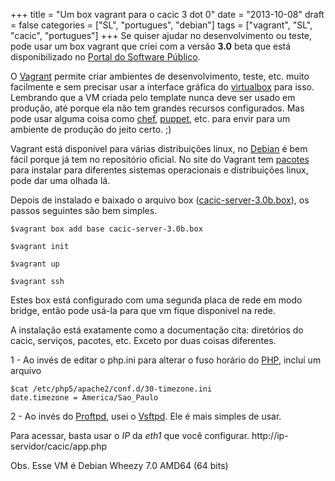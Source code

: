 +++
title = "Um box vagrant para o cacic 3 dot 0"
date = "2013-10-08"
draft = false
categories = ["SL", "portugues", "debian"]
tags = ["vagrant", "SL", "cacic", "portugues"]
+++
Se quiser ajudar no desenvolvimento ou teste, pode usar um box vagrant
que criei com a versão **3.0** beta que está disponibilizado no [Portal
do Software Público](http://www.softwarepublico.gov.br/).

O [Vagrant](http://www.vagrantup.com/) permite criar ambientes de
desenvolvimento, teste, etc. muito facilmente e sem precisar usar a
interface gráfica do [virtualbox](https://www.virtualbox.org/) para
isso. Lembrando que a VM criada pelo template nunca deve ser usado em
produção, até porque ela não tem grandes recursos configurados. Mas pode
usar alguma coisa como [chef](http://www.opscode.com/chef/),
[puppet](http://puppetlabs.com/), etc. para envir para um ambiente de
produção do jeito certo. ;)

Vagrant está disponível para várias distribuições linux, no
[Debian](http://www.debian.org/) é bem fácil porque já tem no
repositório oficial. No site do Vagrant tem
[pacotes](http://downloads.vagrantup.com/tags/v1.3.4) para instalar para
diferentes sistemas operacionais e distribuições linux, pode dar uma
olhada lá.

Depois de instalado e baixado o arquivo box
([cacic-server-3.0b.box](http://www.softwarepublico.gov.br/dotlrn/clubs/cacic/forums/message-view?message_id=78489902)),
os passos seguintes são bem simples.

```
$vagrant box add base cacic-server-3.0b.box

$vagrant init

$vagrant up

$vagrant ssh
```

Estes box está configurado com uma segunda placa de rede em modo bridge,
então pode usá-la para que vm fique disponível na rede.

A instalação está exatamente como a documentação cita: diretórios do
cacic, serviços, pacotes, etc. Exceto por duas coisas diferentes.

1 - Ao invés de editar o php.ini para alterar o fuso horário do
[PHP](http://www.php.net), incluí um arquivo

```
$cat /etc/php5/apache2/conf.d/30-timezone.ini
date.timezone = America/Sao_Paulo
```

2 - Ao invés do [Proftpd](http://www.proftpd.org/), usei o
[Vsftpd](http://vsftpd.beasts.org/). Ele é mais simples de usar.

Para acessar, basta usar o *IP* da *eth1* que você configurar.
http://ip-servidor/cacic/app.php

Obs. Esse VM é Debian Wheezy 7.0 AMD64 (64 bits)
